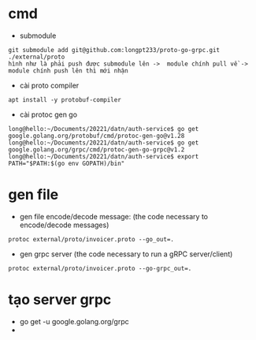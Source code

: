 # cmd
- submodule

```
git submodule add git@github.com:longpt233/proto-go-grpc.git ./external/proto
hình như là phải push được submodule lên ->  module chính pull về ->  module chính push lên thì mới nhận
```

- cài proto compiler

```
apt install -y protobuf-compiler
```

- cài protoc gen go

```
long@hello:~/Documents/20221/datn/auth-service$ go get google.golang.org/protobuf/cmd/protoc-gen-go@v1.28
long@hello:~/Documents/20221/datn/auth-service$ go get google.golang.org/grpc/cmd/protoc-gen-go-grpc@v1.2
long@hello:~/Documents/20221/datn/auth-service$ export PATH="$PATH:$(go env GOPATH)/bin"
```

# gen file

- gen file encode/decode message: (the code necessary to encode/decode messages)
```
protoc external/proto/invoicer.proto --go_out=.

```

- gen grpc server (the code necessary to run a gRPC server/client)
```
protoc external/proto/invoicer.proto --go-grpc_out=.
```

# tạo server grpc 

- go get -u google.golang.org/grpc
- 